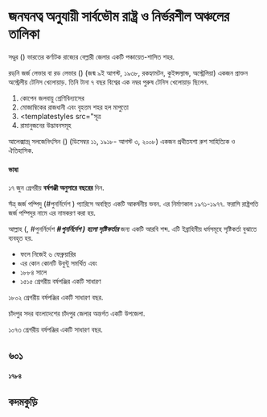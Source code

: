 # জনঘনত্ব অনুযায়ী সার্বভৌম রাষ্ট্র ও নির্ভরশীল অঞ্চলের তালিকা

সণ্ডুর () ভারতের কর্ণাটক রাজ্যের বেল্লারী জেলার একটি পঞ্চায়েত-শাসিত শহর.

রড্‌নি জর্জ লেভার বা রড লেভার () (জন্ম ৯ই আগস্ট, ১৯৩৮, রকহ্যামটন, কুইন্সল্যান্ড, অস্ট্রেলিয়া) একজন প্রাক্তন অস্ট্রেলীয় টেনিস খেলোয়াড়. তিনি টানা ৭ বছর বিশ্বের এক নম্বর পুরুষ টেনিস খেলোয়াড় ছিলেন.

1. কোপেন জলবায়ু শ্রেণিবিন্যাসের
1. মোজাম্বিকের রাজধানী এবং বৃহত্তম শহর হল মাপুতো
1. <templatestyles src="সূত্র
1. রামানুজনের উদ্ভাবনসমূহ

আলেক্সান্দ্র্‌ সলজেনিৎসিন () (ডিসেম্বর ১১, ১৯১৮- আগস্ট ৩, ২০০৮) একজন প্রথীতযশা রুশ সাহিত্যিক ও ঐতিহাসিক.

#### ভাষা

১৭ জুন গ্রেগরীয় **বর্ষপঞ্জী অনুসারে বছরের** দিন.

সঁত্র্‌ জর্জ পম্পিদু (#পুনর্নির্দেশ ) প্যারিসে অবস্থিত একটি আকর্ষনীয় ভবন. এর নির্মাণকাল ১৯৭১-১৯৭৭. ফরাসি রাষ্ট্রপতি জর্জ পম্পিদুর নামে এর নামকরণ করা হয়.

আল্লাহ (, #পুনর্নির্দেশ ***#পুনর্নির্দেশ ) হলো সৃষ্টিকর্তার*** জন্য একটি আরবি শব্দ. এটি ইব্রাহিমীয় ধর্মসমূহে সৃষ্টিকর্তা বুঝাতে ব্যবহৃত হয়.

* ফলে নিজেই ৬ ফেব্রুয়ারির
* এর কোন কোনটি উবুন্টু সমর্থিত এবং
* ১৮৮৪ সালে
* ১৫১৫ গ্রেগরীয় বর্ষপঞ্জির একটি সাধারণ

১৮০২ গ্রেগরীয় বর্ষপঞ্জির একটি সাধারণ বছর.

চাঁদপুর সদর বাংলাদেশের চাঁদপুর জেলার অন্তর্গত একটি উপজেলা.

১০৭৩ গ্রেগরীয় বর্ষপঞ্জির একটি সাধারণ বছর.

## ৬০১

#### ১৭৮৪

## কদমকুড়ি

